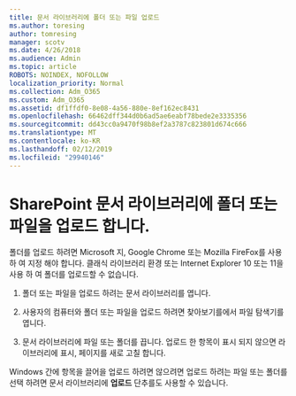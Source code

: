 ```yaml
---
title: 문서 라이브러리에 폴더 또는 파일 업로드
ms.author: toresing
author: tomresing
manager: scotv
ms.date: 4/26/2018
ms.audience: Admin
ms.topic: article
ROBOTS: NOINDEX, NOFOLLOW
localization_priority: Normal
ms.collection: Adm_O365
ms.custom: Adm_O365
ms.assetid: df1ffdf0-8e08-4a56-880e-8ef162ec8431
ms.openlocfilehash: 66462dff344d0b6ad5ae6eabf78bede2e3335356
ms.sourcegitcommit: dd43cc0a9470f98b8ef2a3787c823801d674c666
ms.translationtype: MT
ms.contentlocale: ko-KR
ms.lasthandoff: 02/12/2019
ms.locfileid: "29940146"
---
```

# <a name="upload-a-folder-or-files-to-a-sharepoint-document-library"></a>SharePoint 문서 라이브러리에 폴더 또는 파일을 업로드 합니다.

폴더를 업로드 하려면 Microsoft 지, Google Chrome 또는 Mozilla FireFox를 사용 하 여 지정 해야 합니다. 클래식 라이브러리 환경 또는 Internet Explorer 10 또는 11을 사용 하 여 폴더를 업로드할 수 없습니다.
  
1. 폴더 또는 파일을 업로드 하려는 문서 라이브러리를 엽니다.
    
2. 사용자의 컴퓨터와 폴더 또는 파일을 업로드 하려면 찾아보기를에서 파일 탐색기를 엽니다.
    
3. 문서 라이브러리에 파일 또는 폴더를 끕니다. 업로드 한 항목이 표시 되지 않으면 라이브러리에 표시, 페이지를 새로 고칠 합니다. 
    
Windows 간에 항목을 끌어을 업로드 하려면 않으려면 업로드 하려는 파일 또는 폴더를 선택 하려면 문서 라이브러리에 **업로드** 단추를도 사용할 수 있습니다. 
  

